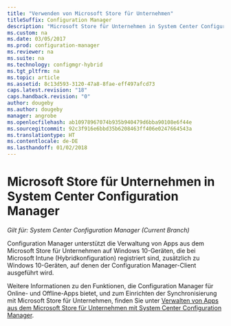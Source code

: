 ```yaml
---
title: "Verwenden von Microsoft Store für Unternehmen"
titleSuffix: Configuration Manager
description: "Microsoft Store für Unternehmen in System Center Configuration Manager"
ms.custom: na
ms.date: 03/05/2017
ms.prod: configuration-manager
ms.reviewer: na
ms.suite: na
ms.technology: configmgr-hybrid
ms.tgt_pltfrm: na
ms.topic: article
ms.assetid: 8c13d593-3120-47a8-8fae-eff497afcd73
caps.latest.revision: "18"
caps.handback.revision: "0"
author: dougeby
ms.author: dougeby
manager: angrobe
ms.openlocfilehash: ab10978967074b935b940479d6bba90108e6f44e
ms.sourcegitcommit: 92c3f916e6bbd35b6208463ff406e0247664543a
ms.translationtype: HT
ms.contentlocale: de-DE
ms.lasthandoff: 01/02/2018
---
```

# <a name="microsoft-store-for-business-in-system-center-configuration-manager"></a>Microsoft Store für Unternehmen in System Center Configuration Manager

*Gilt für: System Center Configuration Manager (Current Branch)*

Configuration Manager unterstützt die Verwaltung von Apps aus dem Microsoft Store für Unternehmen auf Windows 10-Geräten, die bei Microsoft Intune (Hybridkonfiguration) registriert sind, zusätzlich zu Windows 10-Geräten, auf denen der Configuration Manager-Client ausgeführt wird.

Weitere Informationen zu den Funktionen, die Configuration Manager für Online- und Offline-Apps bietet, und zum Einrichten der Synchronisierung mit Microsoft Store für Unternehmen, finden Sie unter [Verwalten von Apps aus dem Microsoft Store für Unternehmen mit System Center Configuration Manager](../../apps/deploy-use/manage-apps-from-the-windows-store-for-business.md).
